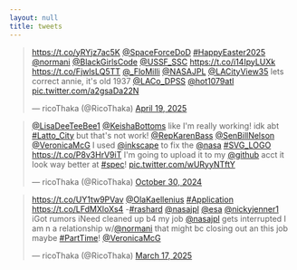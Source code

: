 ```yaml
---
layout: null
title: tweets
---
```


<div class="tupperware">



<blockquote class="twitter-tweet"><p lang="en" dir="ltr"><a href="https://t.co/yRYjz7ac5K">https://t.co/yRYjz7ac5K</a> <a href="https://twitter.com/SpaceForceDoD?ref_src=twsrc%5Etfw">@SpaceForceDoD</a> <a href="https://twitter.com/hashtag/HappyEaster2025?src=hash&amp;ref_src=twsrc%5Etfw">#HappyEaster2025</a> <a href="https://twitter.com/Normani?ref_src=twsrc%5Etfw">@normani</a> <a href="https://twitter.com/BlackGirlsCode?ref_src=twsrc%5Etfw">@BlackGirlsCode</a> <a href="https://twitter.com/USSF_SSC?ref_src=twsrc%5Etfw">@USSF_SSC</a> <a href="https://t.co/i14IpyLUXk">https://t.co/i14IpyLUXk</a> <a href="https://t.co/FjwlsLQ5TT">https://t.co/FjwlsLQ5TT</a> <a href="https://twitter.com/_FloMilli?ref_src=twsrc%5Etfw">@_FloMilli</a> <a href="https://twitter.com/NASAJPL?ref_src=twsrc%5Etfw">@NASAJPL</a> <a href="https://twitter.com/LACityView35?ref_src=twsrc%5Etfw">@LACityView35</a> lets correct annie, it&#39;s old 1937 <a href="https://twitter.com/LACo_DPSS?ref_src=twsrc%5Etfw">@LACo_DPSS</a> <a href="https://twitter.com/hot1079atl?ref_src=twsrc%5Etfw">@hot1079atl</a> <a href="https://t.co/a2gsaDa22N">pic.twitter.com/a2gsaDa22N</a></p>&mdash; ricoThaka (@RicoThaka) <a href="https://twitter.com/RicoThaka/status/1913702406631899203?ref_src=twsrc%5Etfw">April 19, 2025</a></blockquote> <script async src="https://platform.twitter.com/widgets.js" charset="utf-8"></script>

<blockquote class="twitter-tweet"><p lang="en" dir="ltr"><a href="https://twitter.com/LisaDeeTeeBee1?ref_src=twsrc%5Etfw">@LisaDeeTeeBee1</a> <a href="https://twitter.com/KeishaBottoms?ref_src=twsrc%5Etfw">@KeishaBottoms</a> like I&#39;m really working! idk abt <a href="https://twitter.com/hashtag/Latto_City?src=hash&amp;ref_src=twsrc%5Etfw">#Latto_City</a> but that&#39;s not work! <a href="https://twitter.com/RepKarenBass?ref_src=twsrc%5Etfw">@RepKarenBass</a> <a href="https://twitter.com/SenBillNelson?ref_src=twsrc%5Etfw">@SenBillNelson</a> <a href="https://twitter.com/VeronicaMcG?ref_src=twsrc%5Etfw">@VeronicaMcG</a> I used <a href="https://twitter.com/inkscape?ref_src=twsrc%5Etfw">@inkscape</a> to fix the <a href="https://twitter.com/NASA?ref_src=twsrc%5Etfw">@nasa</a> <a href="https://twitter.com/hashtag/SVG_LOGO?src=hash&amp;ref_src=twsrc%5Etfw">#SVG_LOGO</a> <a href="https://t.co/P8v3HrV9iT">https://t.co/P8v3HrV9iT</a> I&#39;m going to upload it to my <a href="https://twitter.com/github?ref_src=twsrc%5Etfw">@github</a> acct it look way better at <a href="https://twitter.com/hashtag/spec?src=hash&amp;ref_src=twsrc%5Etfw">#spec</a>! <a href="https://t.co/wURyyNTftY">pic.twitter.com/wURyyNTftY</a></p>&mdash; ricoThaka (@RicoThaka) <a href="https://twitter.com/RicoThaka/status/1851451179559240165?ref_src=twsrc%5Etfw">October 30, 2024</a></blockquote> <script async src="https://platform.twitter.com/widgets.js" charset="utf-8"></script>



<blockquote class="twitter-tweet"><p lang="en" dir="ltr"><a href="https://t.co/UY1tw9PVav">https://t.co/UY1tw9PVav</a> <a href="https://twitter.com/OlaKaellenius?ref_src=twsrc%5Etfw">@OlaKaellenius</a> <a href="https://twitter.com/hashtag/Application?src=hash&amp;ref_src=twsrc%5Etfw">#Application</a> <a href="https://t.co/LFdMXloXs4">https://t.co/LFdMXloXs4</a> -<a href="https://twitter.com/hashtag/rashard?src=hash&amp;ref_src=twsrc%5Etfw">#rashard</a> <a href="https://twitter.com/NASAJPL?ref_src=twsrc%5Etfw">@nasajpl</a> <a href="https://twitter.com/esa?ref_src=twsrc%5Etfw">@esa</a> <a href="https://twitter.com/nickyjenner1?ref_src=twsrc%5Etfw">@nickyjenner1</a> iGot rumors iNeed cleaned up b4 my job <a href="https://twitter.com/NASAJPL?ref_src=twsrc%5Etfw">@nasajpl</a> gets interrupted I am n a relationship w/<a href="https://twitter.com/Normani?ref_src=twsrc%5Etfw">@normani</a> that might bc closing out an this job maybe <a href="https://twitter.com/hashtag/PartTime?src=hash&amp;ref_src=twsrc%5Etfw">#PartTime</a>! <a href="https://twitter.com/VeronicaMcG?ref_src=twsrc%5Etfw">@VeronicaMcG</a></p>&mdash; ricoThaka (@RicoThaka) <a href="https://twitter.com/RicoThaka/status/1901769189653926187?ref_src=twsrc%5Etfw">March 17, 2025</a></blockquote> <script async src="https://platform.twitter.com/widgets.js" charset="utf-8"></script>




</div>